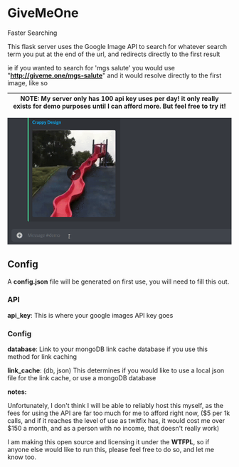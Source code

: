 # GiveMeOne

Faster Searching



This flask server uses the Google Image API to search for whatever search term you put at the end of the url, and redirects directly to the first result

ie if you wanted to search for 'mgs salute' you would use "**http://giveme.one/mgs-salute**" and it would resolve directly to the first image, like so 



| **NOTE: My server only has 100 api key uses per day! it only really exists for demo purposes until I can afford more. But feel free to try it!** |
| :----------------------------------------------------------: |



![GiveMeOne](GiveMeOneDemo.gif)



## Config

A **config.json** file will be generated on first use, you will need to fill this out.

### API

**api_key**: This is where your google images API key goes

### Config

**database**: Link to your mongoDB link cache database if you use this method for link caching

**link_cache**: (db, json) This determines if you would like to use a local json file for the link cache, or use a mongoDB database



**notes:**

Unfortunately, I don't think I will be able to reliably host this myself, as the fees for using the API are far too much for me to afford right now, ($5 per 1k calls, and if it reaches the level of use as twitfix has, it would cost me over $150 a month, and as a person with no income, that doesn't really work)

I am making this open source and licensing it under the **WTFPL**, so if anyone else would like to run this, please feel free to do so, and let me know too.
